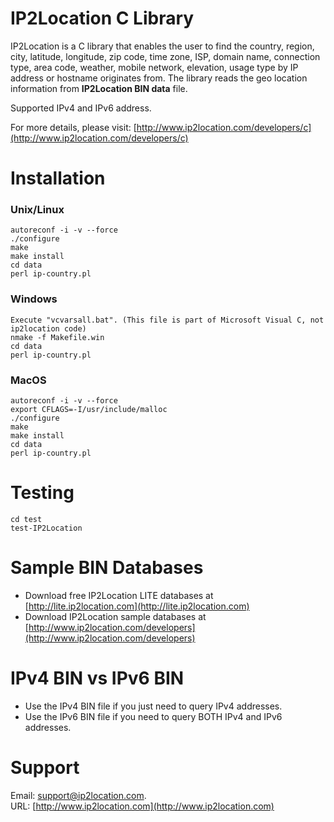 # IP2Location C Library

IP2Location is a C library that enables the user to find the country, region, city, latitude, longitude, 
zip code, time zone, ISP, domain name, connection type, area code, weather, mobile network, elevation, 
usage type by IP address or hostname originates from. The library reads the geo location information
from **IP2Location BIN data** file.

Supported IPv4 and IPv6 address.

For more details, please visit:
[http://www.ip2location.com/developers/c](http://www.ip2location.com/developers/c)

# Installation
###  Unix/Linux
    autoreconf -i -v --force
    ./configure
    make
    make install
    cd data
    perl ip-country.pl

### Windows
    Execute "vcvarsall.bat". (This file is part of Microsoft Visual C, not ip2location code) 
    nmake -f Makefile.win
    cd data
    perl ip-country.pl

### MacOS
    autoreconf -i -v --force
    export CFLAGS=-I/usr/include/malloc 
    ./configure
    make
    make install
    cd data
    perl ip-country.pl

# Testing
    cd test
    test-IP2Location

# Sample BIN Databases
* Download free IP2Location LITE databases at [http://lite.ip2location.com](http://lite.ip2location.com)  
* Download IP2Location sample databases at [http://www.ip2location.com/developers](http://www.ip2location.com/developers)

# IPv4 BIN vs IPv6 BIN
* Use the IPv4 BIN file if you just need to query IPv4 addresses.
* Use the IPv6 BIN file if you need to query BOTH IPv4 and IPv6 addresses.

# Support
Email: support@ip2location.com.  
URL: [http://www.ip2location.com](http://www.ip2location.com)
